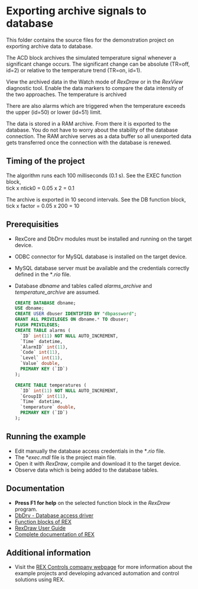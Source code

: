 ﻿Exporting archive signals to database
=====================================

This folder contains the source files for the demonstration project on exporting 
archive data to database.

The ACD block archives the simulated temperature signal whenever a significant
change occurs. The significant change can be absolute (TR=off, id=2) or relative 
to the temperature trend (TR=on, id=1). 

View the archived data in the Watch mode of *RexDraw* or in the *RexView* 
diagnostic tool. Enable the data markers to compare the data intensity of 
the two approaches. The temperature is archived 

There are also alarms which are triggered when the temperature exceeds the upper 
(id=50) or lower (id=51) limit.

The data is stored in a RAM archive. From there it is exported to the database. 
You do not have to worry about the stability of the database connection. The RAM 
archive serves as a data buffer so all unexported data gets transferred once the 
connection with the database is renewed.

## Timing of the project ##
The algorithm runs each 100 milliseconds (0.1 s). See the EXEC function block,  
tick x ntick0 = 0.05 x 2 = 0.1

The archive is exported in 10 second intervals. See the DB function block,
tick x factor = 0.05 x 200 = 10 

## Prerequisities ##

- RexCore and DbDrv modules must be installed and running on the target device.
- ODBC connector for MySQL database is installed on the target device.  
- MySQL database server must be available and the credentials correctly defined 
in the **.rio* file. 
- Database *dbname* and tables called *alarms_archive* and *temperature_archive* 
are assumed.

  ```sql
  CREATE DATABASE dbname;
  USE dbname;
  CREATE USER dbuser IDENTIFIED BY "dbpassword";
  GRANT ALL PRIVILEGES ON dbname.* TO dbuser;
  FLUSH PRIVILEGES;
  CREATE TABLE alarms (
    `ID` int(11) NOT NULL AUTO_INCREMENT,
    `Time` datetime,
    `AlarmID` int(11),
    `Code` int(11),
    `Level` int(11),
    `Value` double,
    PRIMARY KEY (`ID`)
  );
  ```
  ```sql
  CREATE TABLE temperatures (
    `ID` int(11) NOT NULL AUTO_INCREMENT,
    `GroupID` int(11),
    `Time` datetime,
    `temperature` double,
    PRIMARY KEY (`ID`)
  );
  ```

## Running the example ##
- Edit manually the database access credentials in the **.rio* file.
- The **exec.mdl* file is the project main file.
- Open it with *RexDraw*, compile and download it to the target device.
- Observe data which is being added to the database tables.

## Documentation ##

- **Press F1 for help** on the selected function block in the *RexDraw* program.
- [DbDrv - Database access driver](https://www.rexcontrols.com/media/2.50.4/doc/ENGLISH/MANUALS/DbDrv/DbDrv_ENG.html)
- [Function blocks of REX](https://www.rexcontrols.com/media/2.50.4/doc/ENGLISH/MANUALS/BRef/BRef_ENG.html)
- [RexDraw User Guide](https://www.rexcontrols.com/media/2.50.4/doc/ENGLISH/MANUALS/RexDraw/RexDraw_ENG.html)
- [Complete documentation of REX](http://www.rexcontrols.com/documentation-and-support)

## Additional information ##

- Visit the [REX Controls company webpage](http://www.rexcontrols.com) 
for more information about the example projects and developing advanced 
automation and control solutions using REX.